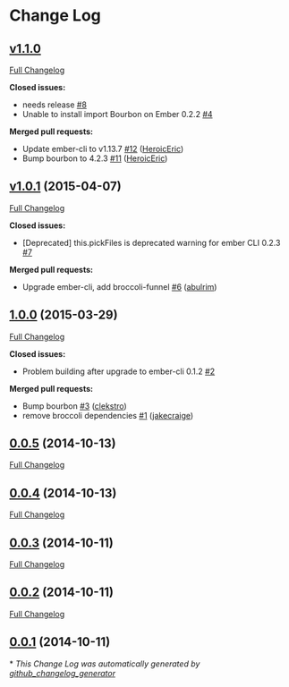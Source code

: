 # Change Log

## [v1.1.0](https://github.com/yapplabs/ember-cli-bourbon/tree/v1.1.0)

[Full Changelog](https://github.com/yapplabs/ember-cli-bourbon/compare/v1.0.1...v1.1.0)

**Closed issues:**

- needs release [\#8](https://github.com/yapplabs/ember-cli-bourbon/issues/8)
- Unable to install import Bourbon on Ember 0.2.2 [\#4](https://github.com/yapplabs/ember-cli-bourbon/issues/4)

**Merged pull requests:**

- Update ember-cli to v1.13.7 [\#12](https://github.com/yapplabs/ember-cli-bourbon/pull/12) ([HeroicEric](https://github.com/HeroicEric))
- Bump bourbon to 4.2.3 [\#11](https://github.com/yapplabs/ember-cli-bourbon/pull/11) ([HeroicEric](https://github.com/HeroicEric))

## [v1.0.1](https://github.com/yapplabs/ember-cli-bourbon/tree/v1.0.1) (2015-04-07)
[Full Changelog](https://github.com/yapplabs/ember-cli-bourbon/compare/1.0.0...v1.0.1)

**Closed issues:**

- \[Deprecated\] this.pickFiles is deprecated warning for ember CLI 0.2.3 [\#7](https://github.com/yapplabs/ember-cli-bourbon/issues/7)

**Merged pull requests:**

- Upgrade ember-cli, add broccoli-funnel [\#6](https://github.com/yapplabs/ember-cli-bourbon/pull/6) ([abulrim](https://github.com/abulrim))

## [1.0.0](https://github.com/yapplabs/ember-cli-bourbon/tree/1.0.0) (2015-03-29)
[Full Changelog](https://github.com/yapplabs/ember-cli-bourbon/compare/0.0.5...1.0.0)

**Closed issues:**

- Problem building after upgrade to ember-cli 0.1.2 [\#2](https://github.com/yapplabs/ember-cli-bourbon/issues/2)

**Merged pull requests:**

- Bump bourbon [\#3](https://github.com/yapplabs/ember-cli-bourbon/pull/3) ([clekstro](https://github.com/clekstro))
- remove broccoli dependencies [\#1](https://github.com/yapplabs/ember-cli-bourbon/pull/1) ([jakecraige](https://github.com/jakecraige))

## [0.0.5](https://github.com/yapplabs/ember-cli-bourbon/tree/0.0.5) (2014-10-13)
[Full Changelog](https://github.com/yapplabs/ember-cli-bourbon/compare/0.0.4...0.0.5)

## [0.0.4](https://github.com/yapplabs/ember-cli-bourbon/tree/0.0.4) (2014-10-13)
[Full Changelog](https://github.com/yapplabs/ember-cli-bourbon/compare/0.0.3...0.0.4)

## [0.0.3](https://github.com/yapplabs/ember-cli-bourbon/tree/0.0.3) (2014-10-11)
[Full Changelog](https://github.com/yapplabs/ember-cli-bourbon/compare/0.0.2...0.0.3)

## [0.0.2](https://github.com/yapplabs/ember-cli-bourbon/tree/0.0.2) (2014-10-11)
[Full Changelog](https://github.com/yapplabs/ember-cli-bourbon/compare/0.0.1...0.0.2)

## [0.0.1](https://github.com/yapplabs/ember-cli-bourbon/tree/0.0.1) (2014-10-11)


\* *This Change Log was automatically generated by [github_changelog_generator](https://github.com/skywinder/Github-Changelog-Generator)*
